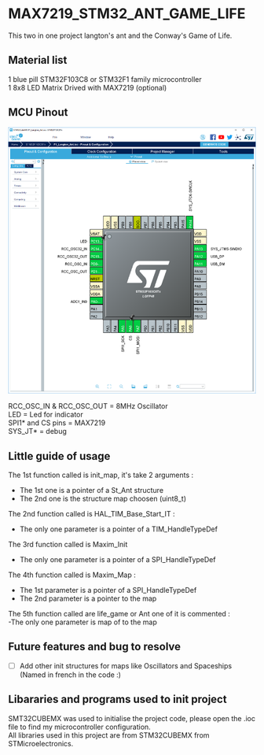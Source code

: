 # MAX7219_STM32_ANT_GAME_LIFE

This two in one project langton's ant and the Conway's Game of Life.  

## Material list

1 blue pill STM32F103C8 or STM32F1 family microcontroller  
1 8x8 LED Matrix Drived with MAX7219 (optional)  

## MCU Pinout 

![Schematics](/Pictures/STM32Cube.PNG)

RCC_OSC_IN & RCC_OSC_OUT 	= 8MHz Oscillator  
LED 				= Led for indicator  
SPI1\* and CS pins 		= MAX7219  
SYS_JT\*			= debug  

## Little guide of usage 

The 1st function called is init_map, it's take 2 arguments :  
- The 1st one is a pointer of a St_Ant structure  
- The 2nd one is the structure map choosen (uint8_t)  
  
The 2nd function called is HAL_TIM_Base_Start_IT :  
- The only one parameter is a pointer of a TIM_HandleTypeDef  
  
The 3rd function called is Maxim_Init  
- The only one parameter is a pointer of a SPI_HandleTypeDef  
  
The 4th function called is Maxim_Map :  
- The 1st parameter is a pointer of a SPI_HandleTypeDef  
- The 2nd parameter is a pointer to the map

The 5th function called are life_game or Ant one of it is commented :  
-The only one parameter is map of to the map
  
  
## Future features and bug to resolve

- [ ] Add other init structures for maps like Oscillators and Spaceships (Named in french in the code :)  

## Libararies and programs used to init project

SMT32CUBEMX was used to initialise the project code, please open the .ioc file to find my microcontroller configuration.  
All libraries used in this project are from STM32CUBEMX from STMicroelectronics.

